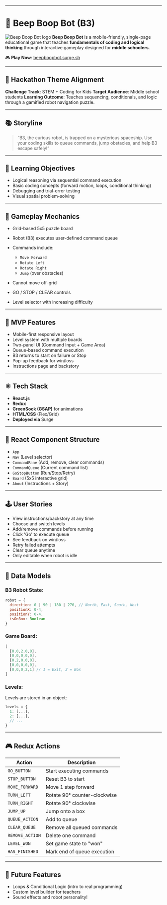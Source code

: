 
---

# 🤖 Beep Boop Bot (B3)

![Beep Boop Bot logo](optional-logo.png)
**Beep Boop Bot** is a mobile-friendly, single-page educational game that teaches **fundamentals of coding and logical thinking** through interactive gameplay designed for **middle schoolers**.

🎮 **Play Now**: [beepboopbot.surge.sh](http://beepboopbot.surge.sh)

---

## 🚀 Hackathon Theme Alignment

**Challenge Track**: STEM + Coding for Kids
**Target Audience**: Middle school students
**Learning Outcome**: Teaches sequencing, conditionals, and logic through a gamified robot navigation puzzle.

---

## 📚 Storyline

> “B3, the curious robot, is trapped on a mysterious spaceship. Use your coding skills to queue commands, jump obstacles, and help B3 escape safely!”

---

## 🧠 Learning Objectives

* Logical reasoning via sequential command execution
* Basic coding concepts (forward motion, loops, conditional thinking)
* Debugging and trial-error testing
* Visual spatial problem-solving

---

## 🧩 Gameplay Mechanics

* Grid-based 5x5 puzzle board
* Robot (B3) executes user-defined command queue
* Commands include:

  * `Move Forward`
  * `Rotate Left`
  * `Rotate Right`
  * `Jump` (over obstacles)
* Cannot move off-grid
* GO / STOP / CLEAR controls
* Level selector with increasing difficulty

---

## 🧱 MVP Features

* Mobile-first responsive layout
* Level system with multiple boards
* Two-panel UI (Command Input + Game Area)
* Queue-based command execution
* B3 returns to start on failure or Stop
* Pop-up feedback for win/loss
* Instructions page and backstory

---

## ⚛️ Tech Stack

* **React.js**
* **Redux**
* **GreenSock (GSAP)** for animations
* **HTML/CSS** (Flex/Grid)
* **Deployed via** Surge

---

## 🔁 React Component Structure

* `App`
* `Nav` (Level selector)
* `CommandPane` (Add, remove, clear commands)
* `CommandQueue` (Current command list)
* `GoStopButton` (Run/Stop/Retry)
* `Board` (5x5 interactive grid)
* `About` (Instructions + Story)

---

## 🕹️ User Stories

* View instructions/backstory at any time
* Choose and switch levels
* Add/remove commands before running
* Click 'Go' to execute queue
* See feedback on win/loss
* Retry failed attempts
* Clear queue anytime
* Only editable when robot is idle

---

## 🧠 Data Models

### B3 Robot State:

```js
robot = {
  direction: 0 | 90 | 180 | 270, // North, East, South, West
  positionX: 0-4,
  positionY: 0-4,
  isOnBox: Boolean
}
```

### Game Board:

```js
[
  [0,0,2,0,0],
  [0,0,0,0,0],
  [0,2,0,0,0],
  [0,0,0,0,0],
  [0,0,0,2,1] // 1 = Exit, 2 = Box
]
```

### Levels:

Levels are stored in an object:

```js
levels = {
  1: [...],
  2: [...],
  // ...
}
```

---

## 🎮 Redux Actions

| Action          | Description                  |
| --------------- | ---------------------------- |
| `GO_BUTTON`     | Start executing commands     |
| `STOP_BUTTON`   | Reset B3 to start            |
| `MOVE_FORWARD`  | Move 1 step forward          |
| `TURN_LEFT`     | Rotate 90° counter-clockwise |
| `TURN_RIGHT`    | Rotate 90° clockwise         |
| `JUMP_UP`       | Jump onto a box              |
| `QUEUE_ACTION`  | Add to queue                 |
| `CLEAR_QUEUE`   | Remove all queued commands   |
| `REMOVE_ACTION` | Delete one command           |
| `LEVEL_WON`     | Set game state to "won"      |
| `HAS_FINISHED`  | Mark end of queue execution  |




---

## 🌈 Future Features

* Loops & Conditional Logic (intro to real programming)
* Custom level builder for teachers
* Sound effects and robot personality!

